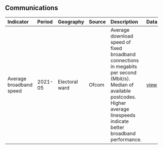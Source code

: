 ## Communications

| Indicator     | Period        | Geography     | Source        | Description   | Data           | Code           |
|:------------- |:------------- |:------------- |:------------- |:------------- | :------------- | :------------- |
| Average broadband speed | 2021-05 | Electoral ward | Ofcom | Average download speed of fixed broadband connections in megabits per second (Mbit/s). Median of available postcodes. Higher average linespeeds indicate better broadband performance. | [view](data/average_broadband_speed.csv) | [view](code/average_broadband_speed.R) |
